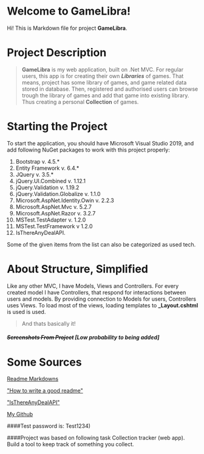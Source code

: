 ﻿# Welcome to GameLibra!

Hi! This is Markdown file for project **GameLibra**.


# Project Description

> **GameLibra** is my web application, built on .Net MVC. For regular users, this app is for creating their own ***Libraries***  of games. 
> That means, project has some library of games, and game related data stored in database. Then, registered and authorised users can browse trough the library of games and add that game into existing library. 
> Thus creating a personal **Collection** of games.

# Starting the Project

To start the application, you should have Microsoft Visual Studio 2019, and add following NuGet packages to work with this project properly:
 1. Bootstrap v. 4.5.*
 2. Entity Framework v. 6.4.*
 3. JQuery v. 3.5.*
 4. jQuery.UI.Combined v. 1.12.1
 5. jQuery.Validation v. 1.19.2
 6. jQuery.Validation.Globalize v. 1.1.0
 7. Microsoft.AspNet.Identity.Owin v. 2.2.3
 8. Microsoft.AspNet.Mvc v. 5.2.7
 9. Microsoft.AspNet.Razor v. 3.2.7
 10. MSTest.TestAdapter v. 1.2.0
 11. MSTest.TestFramework v 1.2.0
 12. IsThereAnyDealAPI.

Some of the given items from the list can also be categorized as used tech.

# About Structure, Simplified
Like any other MVC, I have Models, Views and Controllers. For every created model I have Controllers, that respond for interactions between users and models.
By providing connection to Models for users, Controllers uses Views.
To load most of the views, loading templates to **_Layout.cshtml** is used is used. 
> And thats basically it!

##### ~~Screenshots From Project~~ [_Low probability to being added_]

# Some Sources
[Readme Markdowns](https://docs.github.com/en/free-pro-team@latest/github/writing-on-github/basic-writing-and-formatting-syntax)

["How to write a good readme"](https://medium.com/@meakaakka/a-beginners-guide-to-writing-a-kickass-readme-7ac01da88ab3)

["IsThereAnyDealAPI"](https://itad.docs.apiary.io/#)

[My Github](https://docs.github.com/Farad2020)

####Test password is:
Test1234)

####Project was based on following task
Collection tracker (web app). Build a tool to keep track of something you collect.